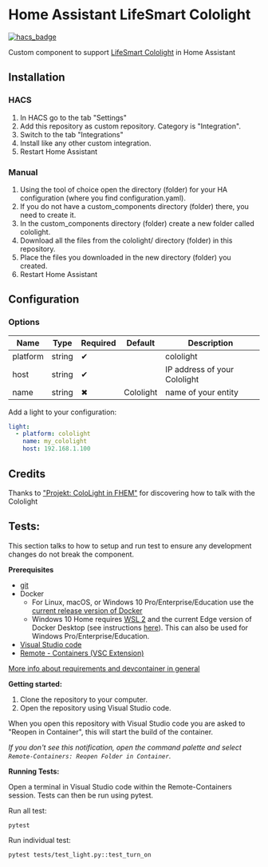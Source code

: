 # Home Assistant LifeSmart Cololight

[![hacs_badge](https://img.shields.io/badge/HACS-Custom-orange.svg?style=for-the-badge)](https://github.com/custom-components/hacs)

Custom component to support [LifeSmart Cololight](http://www.cololight.com/) in Home Assistant

## Installation

### HACS

1. In HACS go to the tab "Settings"
2. Add this repository as custom repository. Category is "Integration".
3. Switch to the tab "Integrations"
4. Install like any other custom integration.
5. Restart Home Assistant

### Manual

1. Using the tool of choice open the directory (folder) for your HA configuration (where you find configuration.yaml).
2. If you do not have a custom_components directory (folder) there, you need to create it.
3. In the custom_components directory (folder) create a new folder called cololight.
4. Download all the files from the cololight/ directory (folder) in this repository.
5. Place the files you downloaded in the new directory (folder) you created.
6. Restart Home Assistant

## Configuration

### Options

| Name | Type | Required | Default | Description
| --- | --- | --- | --- | ---
| platform | string | ✔ |  | cololight
| host | string | ✔ | | IP address of your Cololight
| name | string | ✖ | Cololight | name of your entity

Add a light to your configuration:

~~~ yaml
light:
  - platform: cololight
    name: my_cololight
    host: 192.168.1.100
~~~~

## Credits

Thanks to ["Projekt: ColoLight in FHEM"](https://haus-automatisierung.com/projekt/2019/04/05/projekt-cololight-fhem.html) for discovering how to talk with the Cololight

## Tests:

This section talks to how to setup and run test to ensure any development changes do not break the component.

**Prerequisites**

- [git](https://git-scm.com/book/en/v2/Getting-Started-Installing-Git)
- Docker
  - For Linux, macOS, or Windows 10 Pro/Enterprise/Education use the [current release version of Docker](https://docs.docker.com/install/)
  - Windows 10 Home requires [WSL 2](https://docs.microsoft.com/windows/wsl/wsl2-install) and the current Edge version of Docker Desktop (see instructions [here](https://docs.docker.com/docker-for-windows/wsl-tech-preview/)). This can also be used for Windows Pro/Enterprise/Education.
- [Visual Studio code](https://code.visualstudio.com/)
- [Remote - Containers (VSC Extension)][extension-link]

[More info about requirements and devcontainer in general](https://code.visualstudio.com/docs/remote/containers#_getting-started)

[extension-link]: https://marketplace.visualstudio.com/items?itemName=ms-vscode-remote.remote-containers

**Getting started:**

1. Clone the repository to your computer.
2. Open the repository using Visual Studio code.

When you open this repository with Visual Studio code you are asked to "Reopen in Container", this will start the build of the container.

_If you don't see this notification, open the command palette and select `Remote-Containers: Reopen Folder in Container`._

**Running Tests:**

Open a terminal in Visual Studio code within the Remote-Containers session.
Tests can then be run using pytest.

Run all test:

```
pytest
```

Run individual test:

```
pytest tests/test_light.py::test_turn_on
```
